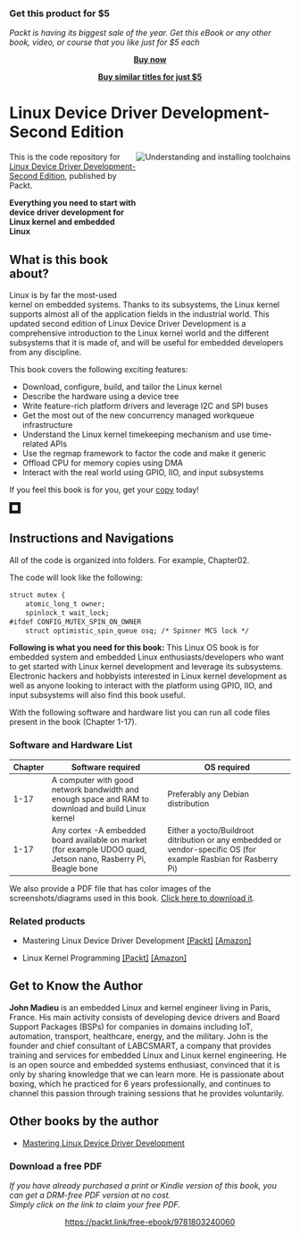 
### Get this product for $5

<i>Packt is having its biggest sale of the year. Get this eBook or any other book, video, or course that you like just for $5 each</i>


<b><p align='center'>[Buy now](https://packt.link/9781803240060)</p></b>


<b><p align='center'>[Buy similar titles for just $5](https://subscription.packtpub.com/search)</p></b>


# Linux Device Driver Development-Second Edition

<a href="https://www.packtpub.com/product/linux-device-driver-development-second-edition/9781803240060?utm_source=github&utm_medium=repository&utm_campaign=9781803240060"><img src="https://static.packt-cdn.com/products/9781803240060/cover/smaller" alt="Understanding and installing toolchains" height="256px" align="right"></a>

This is the code repository for [Linux Device Driver Development-Second Edition](https://www.packtpub.com/product/linux-device-driver-development-second-edition/9781803240060?utm_source=github&utm_medium=repository&utm_campaign=9781803240060), published by Packt.

**Everything you need to start with device driver development for Linux kernel and embedded Linux**

## What is this book about?
Linux is by far the most-used kernel on embedded systems. Thanks to its subsystems, the Linux kernel supports almost all of the application fields in the industrial world. This updated second edition of Linux Device Driver Development is a comprehensive introduction to the Linux kernel world and the different subsystems that it is made of, and will be useful for embedded developers from any discipline. 

This book covers the following exciting features:
* Download, configure, build, and tailor the Linux kernel
* Describe the hardware using a device tree
* Write feature-rich platform drivers and leverage I2C and SPI buses
* Get the most out of the new concurrency managed workqueue infrastructure
* Understand the Linux kernel timekeeping mechanism and use time-related APIs
* Use the regmap framework to factor the code and make it generic
* Offload CPU for memory copies using DMA
* Interact with the real world using GPIO, IIO, and input subsystems

If you feel this book is for you, get your [copy](https://www.amazon.com/dp/1803240067) today!

<a href="https://www.packtpub.com/?utm_source=github&utm_medium=banner&utm_campaign=GitHubBanner"><img src="https://raw.githubusercontent.com/PacktPublishing/GitHub/master/GitHub.png" 
alt="https://www.packtpub.com/" border="5" /></a>

## Instructions and Navigations
All of the code is organized into folders. For example, Chapter02.

The code will look like the following:
```
struct mutex {
	atomic_long_t owner;
	spinlock_t wait_lock;
#ifdef CONFIG_MUTEX_SPIN_ON_OWNER
	struct optimistic_spin_queue osq; /* Spinner MCS lock */
```

**Following is what you need for this book:**
This Linux OS book is for embedded system and embedded Linux enthusiasts/developers who want to get started with Linux kernel development and leverage its subsystems. Electronic hackers and hobbyists interested in Linux kernel development as well as anyone looking to interact with the platform using GPIO, IIO, and input subsystems will also find this book useful.

With the following software and hardware list you can run all code files present in the book (Chapter 1-17).
### Software and Hardware List
| Chapter | Software required | OS required |
| -------- | ------------------------------------ | ----------------------------------- |
| 1-17 | A computer with good network bandwidth and enough space and RAM to download and build Linux kernel | Preferably any Debian distribution |
| 1-17 | Any cortex -A embedded board available on market (for example UDOO quad, Jetson nano, Rasberry Pi, Beagle bone  | Either a yocto/Buildroot ditribution or any embedded or vendor-specific OS (for example Rasbian for Rasberry Pi) |

We also provide a PDF file that has color images of the screenshots/diagrams used in this book. [Click here to download it](https://static.packt-cdn.com/downloads/9781803240060_ColorImages.pdf).

### Related products
* Mastering Linux Device Driver Development [[Packt]](https://www.packtpub.com/product/mastering-linux-device-driver-development/9781789342048?utm_source=github&utm_medium=repository&utm_campaign=9781789342048) [[Amazon]](https://www.amazon.com/dp/1785280007)

* Linux Kernel Programming [[Packt]](https://www.packtpub.com/product/linux-kernel-programming/9781789953435?utm_source=github&utm_medium=repository&utm_campaign=9781789953435) [[Amazon]](https://www.amazon.com/dp/178995343X)

## Get to Know the Author
**John Madieu**
is an embedded Linux and kernel engineer living in Paris, France. His main activity consists of developing device drivers and Board Support Packages (BSPs) for companies in domains including IoT, automation, transport, healthcare, energy, and the military. John is the founder and chief consultant of LABCSMART, a company that provides training and services for embedded Linux and Linux kernel engineering. He is an open source and embedded systems enthusiast, convinced that it is only by sharing knowledge that we can learn more. He is passionate about boxing, which he practiced for 6 years professionally, and continues to channel this passion through training sessions that he provides voluntarily.

## Other books by the author
* [Mastering Linux Device Driver Development](https://www.packtpub.com/product/mastering-linux-device-driver-development/9781789342048?utm_source=github&utm_medium=repository&utm_campaign=9781789342048)
### Download a free PDF

 <i>If you have already purchased a print or Kindle version of this book, you can get a DRM-free PDF version at no cost.<br>Simply click on the link to claim your free PDF.</i>
<p align="center"> <a href="https://packt.link/free-ebook/9781803240060">https://packt.link/free-ebook/9781803240060 </a> </p>